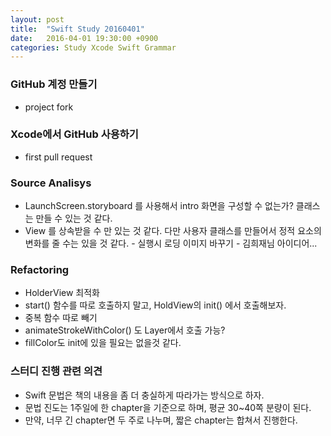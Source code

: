 ```yaml
---
layout: post
title:  "Swift Study 20160401"
date:   2016-04-01 19:30:00 +0900
categories: Study Xcode Swift Grammar
---
```



### GitHub 계정 만들기

* project fork

### Xcode에서 GitHub 사용하기

* first pull request

### Source Analisys

* LaunchScreen.storyboard 를 사용해서 intro 화면을 구성할 수 없는가?
클래스는 만들 수 있는 것 같다.
* View 를 상속받을 수 만 있는 것 같다. 다만 사용자 클래스를 만들어서 정적 요소의 변화를 줄 수는 있을 것 같다. -  실행시 로딩 이미지 바꾸기 - 김희재님 아이디어...

### Refactoring

* HolderView 최적화
* start() 함수를 따로 호출하지 말고, HoldView의 init() 에서 호출해보자.
* 중복 함수 따로 빼기
* animateStrokeWithColor() 도 Layer에서 호출 가능?
* fillColor도 init에 있을 필요는 없을것 같다.

### 스터디 진행 관련 의견

* Swift 문법은 책의 내용을 좀 더 충실하게 따라가는 방식으로 하자.
* 문법 진도는 1주일에 한 chapter을 기준으로 하며, 평균 30~40쪽 분량이 된다.
* 만약, 너무 긴 chapter면 두 주로 나누며, 짧은 chapter는 합쳐서 진행한다.
